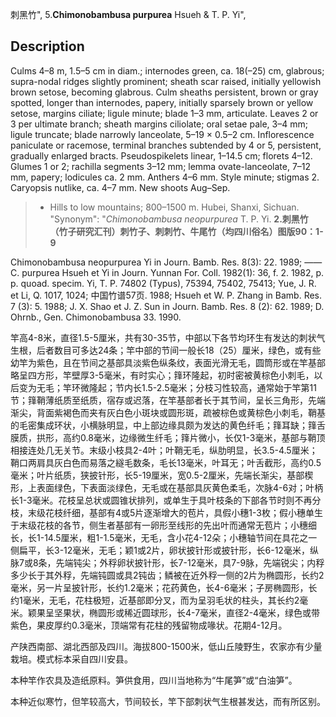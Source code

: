 刺黑竹",
5.**Chimonobambusa purpurea** Hsueh & T. P. Yi",

## Description
Culms 4–8 m, 1.5–5 cm in diam.; internodes green, ca. 18(–25) cm, glabrous; supra-nodal ridges slightly prominent; sheath scar raised, initially yellowish brown setose, becoming glabrous. Culm sheaths persistent, brown or gray spotted, longer than internodes, papery, initially sparsely brown or yellow setose, margins ciliate; ligule minute; blade 1–3 mm, articulate. Leaves 2 or 3 per ultimate branch; sheath margins ciliolate; oral setae pale, 3–4 mm; ligule truncate; blade narrowly lanceolate, 5–19 × 0.5–2 cm. Inflorescence paniculate or racemose, terminal branches subtended by 4 or 5, persistent, gradually enlarged bracts. Pseudospikelets linear, 1–14.5 cm; florets 4–12. Glumes 1 or 2; rachilla segments 3–12 mm; lemma ovate-lanceolate, 7–12 mm, papery; lodicules ca. 2 mm. Anthers 4–6 mm. Style minute; stigmas 2. Caryopsis nutlike, ca. 4–7 mm. New shoots Aug–Sep.

> * Hills to low mountains; 800–1500 m. Hubei, Shanxi, Sichuan.
  "Synonym": "*Chimonobambusa neopurpurea* T. P. Yi.
**2.刺黑竹（竹子研究汇刊）刺竹子、刺刺竹、牛尾竹（均四川俗名）图版90：1-9**

Chimonobambusa neopurpurea Yi in Journ. Bamb. Res. 8(3): 22. 1989; ——C. purpurea Hsueh et Yi in Journ. Yunnan For. Coll. 1982(1): 36, f. 2. 1982, p. p. quoad. specim. Yi, T. P. 74802 (Typus), 75394, 75402, 75413; Yue, J. R. et Li, Q. 1017, 1024; 中国竹谱57页. 1988; Hsueh et W. P. Zhang in Bamb. Res. 7 (3): 5. 1988; J. X. Shao et J. Z. Sun in Journ. Bamb. Res. 8 (2): 62. 1989; D. Ohrnb., Gen. Chimonobambusa 33. 1990.

竿高4-8米，直径1.5-5厘米，共有30-35节，中部以下各节均环生有发达的刺状气生根，后者数目可多达24条；竿中部的节间一般长18（25）厘米，绿色，或有些幼竿为紫色，且在节间之基部具淡紫色纵条纹，表面光滑无毛，圆筒形或在竿基部略呈四方形，竿壁厚3-5毫米，有时实心；箨环隆起，初时密被黄棕色小刺毛，以后变为无毛；竿环微隆起；节内长1.5-2.5毫米；分枝习性较高，通常始于竿第11节；箨鞘薄纸质至纸质，宿存或迟落，在竿基部者长于其节间，呈长三角形，先端渐尖，背面紫褐色而夹有灰白色小斑块或圆形斑，疏被棕色或黄棕色小刺毛，鞘基的毛密集成环状，小横脉明显，中上部边缘具颇为发达的黄色纤毛；箨耳缺；箨舌膜质，拱形，高约0.8毫米，边缘微生纤毛；箨片微小，长仅1-3毫米，基部与鞘顶相接连处几无关节。末级小枝具2-4叶；叶鞘无毛，纵肋明显，长3.5-4.5厘米；鞘口两肩具灰白色而易落之繸毛数条，毛长13毫米，叶耳无；叶舌截形，高约0.5毫米；叶片纸质，狭披针形，长5-19厘米，宽0.5-2厘米，先端长渐尖，基部楔形，上表面绿色，下表面淡绿色，无毛或在基部具灰黄色柔毛，次脉4-6对；叶柄长1-3毫米。花枝呈总状或圆锥状排列，或单生于具叶枝条的下部各节时则不再分枝，末级花枝纤细，基部有4或5片逐渐增大的苞片，具假小穗1-3枚；假小穗单生于末级花枝的各节，侧生者基部有一卵形至线形的先出叶而通常无苞片；小穗细长，长1-14.5厘米，粗1-1.5毫米，无毛，含小花4-12朵；小穗轴节间在具花之一侧扁平，长3-12毫米，无毛；颖1或2片，卵状披针形或披针形，长6-12毫米，纵脉7或8条，先端钝尖；外稃卵状披针形，长7-12毫米，具7-9脉，先端锐尖；内稃多少长于其外稃，先端钝圆或具2钝齿；鳞被在近外稃一侧的2片为椭圆形，长约2毫米，另一片呈披针形，长约1.2毫米；花药黄色，长4-6毫米；子房椭圆形，长约1毫米，无毛，花柱极短，近基部即分叉，而为呈羽毛状的柱头，其长约2毫米。颖果呈坚果状，椭圆形或稀近圆球形，长4-7毫米，直径2-4毫米，绿色或带紫色，果皮厚约0.3毫米，顶端常有花柱的残留物成喙状。花期4-12月。

产陕西南部、湖北西部及四川。海拔800-1500米，低山丘陵野生，农家亦有少量栽培。模式标本采自四川安县。

本种竿作农具及造纸原料。笋供食用，四川当地称为“牛尾笋”或“白油笋”。

本种近似寒竹，但竿较高大，节间较长，竿下部刺状气生根甚发达，而有所区别。
